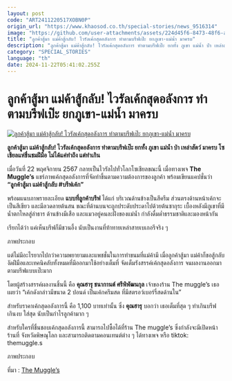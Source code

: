 ```yaml
---
layout: post
code: "ART2411220517XOBN0P"
origin_url: "https://www.khaosod.co.th/special-stories/news_9516314"
image: "https://github.com/user-attachments/assets/224d45f6-8473-48f6-a49a-d472e6742d16"
title: "ลูกค้าสู้มา แม่ค้าสู้กลับ! ไวรัลเค้กสุดอลังการ ทำตามบรีฟเป๊ะ ยกภูเขา-แม่น้ำ มาครบ"
description: "ลูกค้าสู้มา แม่ค้าสู้กลับ! ไวรัลเค้กสุดอลังการ ทำตามบรีฟเป๊ะ ยกทั้ง ภูเขา แม่น้ำ ป่า เหล่าสัตว์ มาครบ โซเชียลแห่ชื่นชมฝีมือ ไม่ได้แค่ทำถึง แต่ทำเกิน"
category: "SPECIAL_STORIES"
language: "th"
date: 2024-11-22T05:41:02.255Z
---
```


# ลูกค้าสู้มา แม่ค้าสู้กลับ! ไวรัลเค้กสุดอลังการ ทำตามบรีฟเป๊ะ ยกภูเขา-แม่น้ำ มาครบ

[![ลูกค้าสู้มา แม่ค้าสู้กลับ! ไวรัลเค้กสุดอลังการ ทำตามบรีฟเป๊ะ ยกภูเขา-แม่น้ำ มาครบ](https://www.khaosod.co.th/wpapp/uploads/2024/11/cake-cake-02.jpg "ลูกค้าสู้มา แม่ค้าสู้กลับ! ไวรัลเค้กสุดอลังการ ทำตามบรีฟเป๊ะ ยกภูเขา-แม่น้ำ มาครบ")](https://www.khaosod.co.th/wpapp/uploads/2024/11/cake-cake-02.jpg)

**ลูกค้าสู้มา แม่ค้าสู้กลับ! ไวรัลเค้กสุดอลังการ ทำตามบรีฟเป๊ะ ยกทั้ง ภูเขา แม่น้ำ ป่า เหล่าสัตว์ มาครบ โซเชียลแห่ชื่นชมฝีมือ ไม่ได้แค่ทำถึง แต่ทำเกิน**

เมื่อวันที่ 22 พฤศจิกายน 2567 กลายเป็นไวรัลไปทั่วโลกโซเชียลขณะนี้ เมื่อทางเพจ **The Muggle’s** แชร์ภาพเค้กสุดอลังการที่จัดทำขึ้นตามความต้องการของลูกค้า พร้อมเขียนแคปชั่นว่า **“ลูกค้าสู้มา แม่ค้าสู้กลับ #บรีฟเค้ก”**

พร้อมแนบภาพรายละเอียด **แบบที่ลูกค้าบรีฟ** ได้แก่ บริเวณด้านข้างเป็นสีครีม ส่วนตรงด้านหน้าเค้กจะเป็นสีเขียว และมีลวดลายต้นสน ขณะที่ด้านบนจะถูกประดับประดาไปด้วยต้นซากุระ เบื้องหลังมีภูเขาที่มีน้ำตกไหลสู่ลำธาร ด้านข้างมีเสือ และแมวอยู่คนละฝั่งของแม่น้ำ กำลังดื่มด่ำธรรมชาติและมองหน้ากัน

เรียกได้ว่า แค่เห็นบรีฟก็มีชวนอึ้ง นับเป็นงานที่ท้าทายเหล่าสายเบเกอรีจริง ๆ

ภาพประกอบ

แต่ไม่มีอะไรยากไปกว่าความพยายามและแพชชั่นในการทำขนมที่แม่ค้ามี เมื่อลูกค้าสู้มา แม่ค้าก็ขอสู้กลับ งัดฝีมือและเทคนิคลับทั้งหมดที่มีออกมาใช้อย่างเต็มที่ จัดเต็มรังสรรค์เค้กสุดอลังการ จนผลงานออกมาตามบรีฟแบบเป๊ะมาก

โดยผู้สร้างสรรค์ผลงานชิ้นนี้ คือ **คุณฮารุ ชนากานต์ ศรีพิพัฒนกุล** เจ้าของร้าน The muggle’s เธอเผยว่า “เค้กดังกล่าวมีขนาด 2 ปอนด์ เป็นเค้กครีมสด ที่มีสตรอว์เบอร์รี่สดด้านใน”

สำหรับราคาเค้กสุดอลังการนี้ คือ 1,100 บาทเท่านั้น ซึ่ง **คุณฮารุ** บอกว่า เธอเต็มที่สุด ๆ ทำเกินบรีฟ เกินงบ ใส่สุด นับเป็นกำไรลูกค้ามาก ๆ

สำหรับใครที่ชื่นชอบเค้กสุดอลังการนี้ สามารถไปซื้อได้ที่ร้าน The muggle’s ซึ่งกำลังจะมีเปิดหน้าร้านที่ จังหวัดพิษณุโลก และสามารถติดตามคอนเทนต์ต่าง ๆ ได้ทางเพจ หรือ tiktok: themuggle.s

ภาพประกอบ



ที่มา : [The Muggle’s](https://www.facebook.com/photo?fbid=1097665999027402&set=a.403178301809512)
